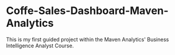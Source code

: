 # Coffe-Sales-Dashboard-Maven-Analytics
This is my first guided project within the Maven Analytics' Business Intelligence Analyst Course. 
